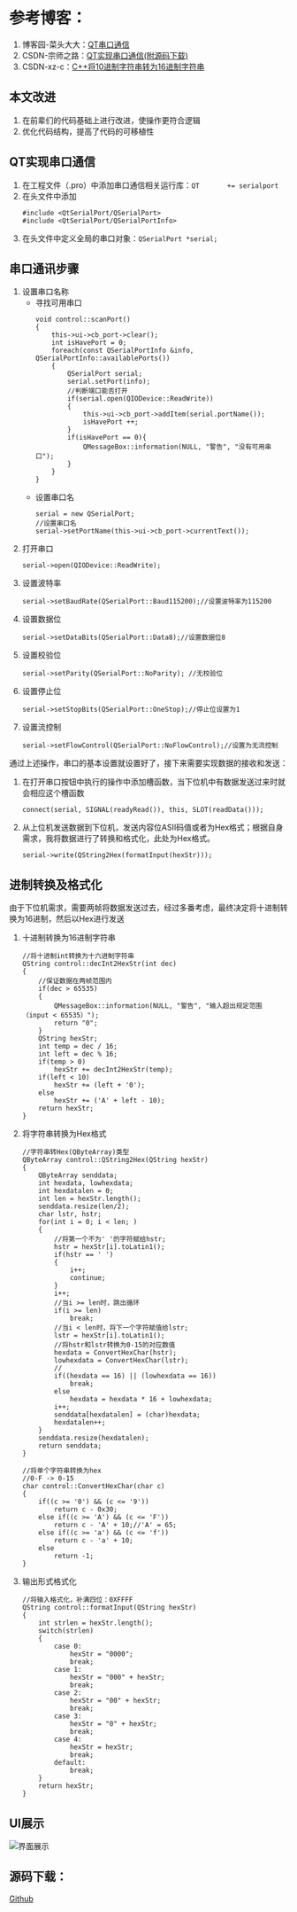 # 参考博客：
1. 博客园-菜头大大：[QT串口通信](https://www.cnblogs.com/wurenzhong/p/8186437.html)
2. CSDN-宗师之路：[QT实现串口通信(附源码下载)](https://blog.csdn.net/qq_27312943/article/details/52900527)
3. CSDN-xz-c：[C++将10进制字符串转为16进制字符串](https://blog.csdn.net/u014602230/article/details/52752683)
## 本文改进
1. 在前辈们的代码基础上进行改进，使操作更符合逻辑
2. 优化代码结构，提高了代码的可移植性
## QT实现串口通信
1. 在工程文件（.pro）中添加串口通信相关运行库：`QT       += serialport`
2. 在头文件中添加
    ```
    #include <QtSerialPort/QSerialPort>
    #include <QtSerialPort/QSerialPortInfo>
    ```
3. 在头文件中定义全局的串口对象：`QSerialPort *serial;`
## 串口通讯步骤
1. 设置串口名称
    + 寻找可用串口
        ```
        void control::scanPort()
        {
            this->ui->cb_port->clear();
            int isHavePort = 0;
            foreach(const QSerialPortInfo &info, QSerialPortInfo::availablePorts())
            {
                QSerialPort serial;
                serial.setPort(info);
                //判断端口能否打开
                if(serial.open(QIODevice::ReadWrite))
                {
                    this->ui->cb_port->addItem(serial.portName());
                    isHavePort ++;
                }
                if(isHavePort == 0){
                    QMessageBox::information(NULL, "警告", "没有可用串口");
                }
            }
        }
        ```
    + 设置串口名
        ```
        serial = new QSerialPort;
        //设置串口名
        serial->setPortName(this->ui->cb_port->currentText());
        ```
2. 打开串口
    ```
    serial->open(QIODevice::ReadWrite);
    ```
3. 设置波特率
    ```
    serial->setBaudRate(QSerialPort::Baud115200);//设置波特率为115200
    ```
4. 设置数据位
    ```
    serial->setDataBits(QSerialPort::Data8);//设置数据位8
    ```
5. 设置校验位
    ```
    serial->setParity(QSerialPort::NoParity); //无校验位
    ```
6. 设置停止位
    ```
    serial->setStopBits(QSerialPort::OneStop);//停止位设置为1
    ```
7. 设置流控制
    ```
    serial->setFlowControl(QSerialPort::NoFlowControl);//设置为无流控制
    ```
通过上述操作，串口的基本设置就设置好了，接下来需要实现数据的接收和发送：
1. 在打开串口按钮中执行的操作中添加槽函数，当下位机中有数据发送过来时就会相应这个槽函数
    ```
    connect(serial, SIGNAL(readyRead()), this, SLOT(readData()));
    ```
2. 从上位机发送数据到下位机，发送内容位ASII码值或者为Hex格式；根据自身需求，我将数据进行了转换和格式化，此处为Hex格式。
    ```
    serial->write(QString2Hex(formatInput(hexStr)));
    ```
## 进制转换及格式化
由于下位机需求，需要两帧将数据发送过去，经过多番考虑，最终决定将十进制转换为16进制，然后以Hex进行发送
1. 十进制转换为16进制字符串
    ```
    //将十进制int转换为十六进制字符串
    QString control::decInt2HexStr(int dec)
    {
        //保证数据在两帧范围内
        if(dec > 65535)
        {
            QMessageBox::information(NULL, "警告", "输入超出规定范围（input < 65535）");
            return "0";
        }
        QString hexStr;
        int temp = dec / 16;
        int left = dec % 16;
        if(temp > 0)
            hexStr += decInt2HexStr(temp);
        if(left < 10)
            hexStr += (left + '0');
        else
            hexStr += ('A' + left - 10);
        return hexStr;
    }
    ```
2. 将字符串转换为Hex格式
    ```
    //字符串转Hex(QByteArray)类型
    QByteArray control::QString2Hex(QString hexStr)
    {
        QByteArray senddata;
        int hexdata, lowhexdata;
        int hexdatalen = 0;
        int len = hexStr.length();
        senddata.resize(len/2);
        char lstr, hstr;
        for(int i = 0; i < len; )
        {
            //将第一个不为' '的字符赋给hstr;
            hstr = hexStr[i].toLatin1();
            if(hstr == ' ')
            {
                i++;
                continue;
            }
            i++;
            //当i >= len时，跳出循环
            if(i >= len)
                break;
            //当i < len时，将下一个字符赋值给lstr;
            lstr = hexStr[i].toLatin1();
            //将hstr和lstr转换为0-15的对应数值
            hexdata = ConvertHexChar(hstr);
            lowhexdata = ConvertHexChar(lstr);
            //
            if((hexdata == 16) || (lowhexdata == 16))
                break;
            else
                hexdata = hexdata * 16 + lowhexdata;
            i++;
            senddata[hexdatalen] = (char)hexdata;
            hexdatalen++;
        }
        senddata.resize(hexdatalen);
        return senddata;
    }
    
    //将单个字符串转换为hex
    //0-F -> 0-15
    char control::ConvertHexChar(char c)
    {
        if((c >= '0') && (c <= '9'))
            return c - 0x30;
        else if((c >= 'A') && (c <= 'F'))
            return c - 'A' + 10;//'A' = 65;
        else if((c >= 'a') && (c <= 'f'))
            return c - 'a' + 10;
        else
            return -1;
    }
    ```
3. 输出形式格式化
    ```
    //将输入格式化，补满四位：0XFFFF
    QString control::formatInput(QString hexStr)
    {
        int strlen = hexStr.length();
        switch(strlen)
        {
            case 0:
                hexStr = "0000";
                break;
            case 1:
                hexStr = "000" + hexStr;
                break;
            case 2:
                hexStr = "00" + hexStr;
                break;
            case 3:
                hexStr = "0" + hexStr;
                break;
            case 4:
                hexStr = hexStr;
                break;
            default:
                break;
        }
        return hexStr;
    }
    ```
## UI展示
![界面展示](https://upload-images.jianshu.io/upload_images/14484228-06891a8bb97b3885.PNG?imageMogr2/auto-orient/strip%7CimageView2/2/w/1240)
## 源码下载：
[Github](https://github.com/2572880761/FPGA_Controller)